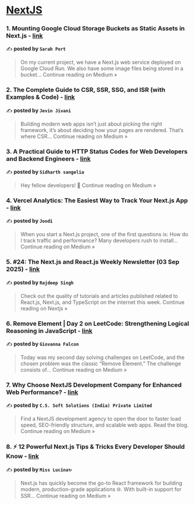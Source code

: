 
<h1><a href=https://medium.com/tag/nextjs/recommended target="_blank" rel="noopener noreferrer">NextJS</a></h1>
<h3>1. Mounting Google Cloud Storage Buckets as Static Assets in Next.js - <a href="https://medium.com/@seport/mounting-google-cloud-storage-buckets-as-static-assets-in-next-js-afc7c17daf50?source=rss------nextjs-5" target="_blank" rel="noopener noreferrer">link</a></h3>

✍️ **posted by `Sarah Port`**

<blockquote>On my current project, we have a Next.js web service deployed on Google Cloud Run. We also have some image files being stored in a bucket…
Continue reading on Medium »</blockquote>

<h3>2. The Complete Guide to CSR, SSR, SSG, and ISR (with Examples & Code) - <a href="https://imjivani.medium.com/the-complete-guide-to-csr-ssr-ssg-and-isr-with-examples-code-3a1ed6aea0e1?source=rss------nextjs-5" target="_blank" rel="noopener noreferrer">link</a></h3>

✍️ **posted by `Jevin Jivani`**

<blockquote>Building modern web apps isn’t just about picking the right framework, it’s about deciding how your pages are rendered. That’s where CSR…
Continue reading on Medium »</blockquote>

<h3>3. A Practical Guide to HTTP Status Codes for Web Developers and Backend Engineers - <a href="https://medium.com/@sidharthsangelia/a-practical-guide-to-http-status-codes-for-web-developers-and-backend-engineers-5745260c48b8?source=rss------nextjs-5" target="_blank" rel="noopener noreferrer">link</a></h3>

✍️ **posted by `Sidharth sangelia`**

<blockquote>Hey fellow developers! 👋
Continue reading on Medium »</blockquote>

<h3>4. Vercel Analytics: The Easiest Way to Track Your Next.js App - <a href="https://joodi.medium.com/vercel-analytics-the-easiest-way-to-track-your-next-js-app-4d6431efe637?source=rss------nextjs-5" target="_blank" rel="noopener noreferrer">link</a></h3>

✍️ **posted by `Joodi`**

<blockquote>When you start a Next.js project, one of the first questions is: How do I track traffic and performance? Many developers rush to install…
Continue reading on Medium »</blockquote>

<h3>5. #24: The Next.js and React.js Weekly Newsletter (03 Sep 2025) - <a href="https://medium.com/nextjs/24-the-next-js-and-react-js-weekly-newsletter-03-sep-2025-e29927c3bea8?source=rss------nextjs-5" target="_blank" rel="noopener noreferrer">link</a></h3>

✍️ **posted by `Rajdeep Singh`**

<blockquote>Check out the quality of tutorials and articles published related to React.js, Next.js, and TypeScript on the internet this week.
Continue reading on Nextjs »</blockquote>

<h3>6. Remove Element | Day 2 on LeetCode: Strengthening Logical Reasoning in JavaScript - <a href="https://medium.com/@giovannafalcon.dev/remove-element-day-2-on-leetcode-strengthening-logical-reasoning-in-javascript-ebe6462e319e?source=rss------nextjs-5" target="_blank" rel="noopener noreferrer">link</a></h3>

✍️ **posted by `Giovanna Falcon`**

<blockquote>Today was my second day solving challenges on LeetCode, and the chosen problem was the classic “Remove Element.” The challenge consists of…
Continue reading on Medium »</blockquote>

<h3>7. Why Choose NextJS Development Company for Enhanced Web Performance? - <a href="https://medium.com/@cssoftsolutions/why-choose-nextjs-development-company-for-enhanced-web-performance-fd5ce7e4f2f4?source=rss------nextjs-5" target="_blank" rel="noopener noreferrer">link</a></h3>

✍️ **posted by `C.S. Soft Solutions (India) Private Limited`**

<blockquote>Find a NextJS development agency to open the door to faster load speed, SEO-friendly structure, and scalable web apps. Read the blog.
Continue reading on Medium »</blockquote>

<h3>8. ⚡ 12 Powerful Next.js Tips & Tricks Every Developer Should Know  - <a href="https://medium.com/@MissLucina/12-powerful-next-js-tips-tricks-every-developer-should-know-fd4d311e6ad8?source=rss------nextjs-5" target="_blank" rel="noopener noreferrer">link</a></h3>

✍️ **posted by `Miss Lucina✨`**

<blockquote>Next.js has quickly become the go-to React framework for building modern, production-grade applications 🌐. With built-in support for SSR…
Continue reading on Medium »</blockquote>

